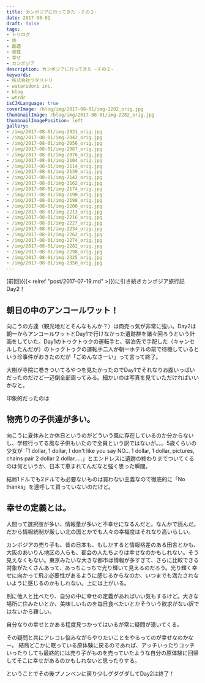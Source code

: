 ```yaml
---
title: カンボジアに行ってきた -その２-
date: 2017-08-01
draft: false
tags:
- トリログ
- 旅
- 創造
- 感性
- 幸せ
- カンボジア
description: カンボジアに行ってきた -その２-
keywords:
- 株式会社ワタリドリ
- wataridori inc.
- blog
- wtrdr
isCJKLanguage: true
coverImage: /blog/img/2017-08-01/img-2282_orig.jpg
thumbnailImage: /blog/img/2017-08-01/img-2282_orig.jpg
thumbnailImagePosition: left
gallery:
- /img/2017-08-01/img-2031_orig.jpg
- /img/2017-08-01/img-2042_orig.jpg
- /img/2017-08-01/img-2056_orig.jpg
- /img/2017-08-01/img-2067_orig.jpg
- /img/2017-08-01/img-2076_orig.jpg
- /img/2017-08-01/img-2104_orig.jpg
- /img/2017-08-01/img-2114_orig.jpg
- /img/2017-08-01/img-2139_orig.jpg
- /img/2017-08-01/img-2142_orig.jpg
- /img/2017-08-01/img-2162_orig.jpg
- /img/2017-08-01/img-2174_orig.jpg
- /img/2017-08-01/img-2190_orig.jpg
- /img/2017-08-01/img-2198_orig.jpg
- /img/2017-08-01/img-2208_orig.jpg
- /img/2017-08-01/img-2213_orig.jpg
- /img/2017-08-01/img-2216_orig.jpg
- /img/2017-08-01/img-2227_orig.jpg
- /img/2017-08-01/img-2234_orig.jpg
- /img/2017-08-01/img-2262_orig.jpg
- /img/2017-08-01/img-2274_orig.jpg
- /img/2017-08-01/img-2282_orig.jpg
- /img/2017-08-01/img-2298_orig.jpg
- /img/2017-08-01/img-2325_orig.jpg
- /img/2017-08-01/img-2350_orig.jpg
---
```

[前回]({{< relref "post/2017-07-19.md" >}})に引き続きカンボジア旅行記Day2！

## 朝日の中のアンコールワット！
向こうの方達（観光地だとそんなもんか？）は商売っ気が非常に強い。Day2は朝一からアンコールワットとDay1で行けなかった遺跡群を諸々回ろうという計画をしていた。Day1のトゥクトゥクの運転手と、宿泊先で手配した（キャンセルしたんだが）のトゥクトゥクの運転手二人が朝一ホテルの前で待機しているという珍事件がおきたのだが「ごめんなさーい」って言って終了。

大樹が寺院に巻きついてるやつを見たかったのでDay1でそれなりお腹いっぱいだったのだけど一辺倒全部周ってみる。細かいのは写真を見ていただければいいかなと。

印象的だったのは
## 物売りの子供達が多い。
向こうに夏休みとか休日というのがどういう風に存在しているのか分からないし、学校行ってる風な子供もいたので全員という訳ではないが。。。5歳くらいの少女が「1 dollar, 1 dollar, I don't like you say NO... 1 dollar, 1 dollar, pictures, chains pair 2 dollar 2 dollar.....」とエンドレスに遺跡の終わりまでついてくるのは何というか、日本て恵まれてんだなと強く思った瞬間。

結局1ドルでも2ドルでも必要ないものは買わない主義なので徹底的に「No thanks」を連呼して買っていないのだけど。

## 幸せの定義とは。
人間って選択肢が多い、情報量が多いと不幸せになるんだと。なんかで読んだ。
だから情報統制が厳しい北の国とかでも人々の幸福度はそれなり高いらしい。

カンボジアの売り子も、昔の日本も、もしかすると情報格差のある田舎とかも、大阪のあいりん地区の人らも、都会の人たちよりは幸せなのかもしれない。そう見えなくもない。東京みたいな大きな都市は情報が多すぎて、さらに比較できる対象がたくさんあって、あっちこっちで光り輝いて見えるのだろう。光り輝く幸せに向かって飛ぶ必要性があるように感じるからなのか、いつまでも満たされないように感じるのかもしれない。上には上がいる。

別に他人と比べたり、自分の中に幸せの定義があればいい気もするけど。大きな場所に住みたいとか、美味しいものを毎日食べたいとかそういう欲求がない訳ではないから難しい。

自分なりの幸せとかある程度見つかってはいるが常に疑問が湧いてくる。

その疑問と共にアレコレ悩みながらやりたいことをやるってのが幸せなのかなー。
結局どこかに眠っている原体験に戻るのであれば、アッチいったりコッチいったりしても最終的には売り子がものを売っていたような自分の原体験に回帰してそこに幸せがあるのかもしれないと思ったりする。

ということでその後プノンペンに戻り少しグダグダしてDay2は終了！


